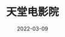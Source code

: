 ---
title: '天堂电影院'
date: '2022-03-09'
price: '20.00'
theaters: ['北京大学百周年纪念讲堂']
seat: ['5-5']
remark: ['原声影片・中文字幕']
---